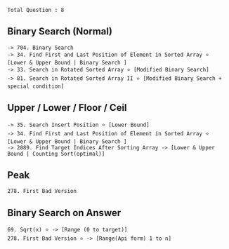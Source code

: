 
`Total Question : 8`


## Binary Search (Normal)
```
-> 704. Binary Search
-> 34. Find First and Last Position of Element in Sorted Array ⭐ [Lower & Upper Bound | Binary Search ]
-> 33. Search in Rotated Sorted Array ⭐ [Modified Binary Search]
-> 81. Search in Rotated Sorted Array II ⭐ [Modified Binary Search + special condition]
```


## Upper / Lower / Floor / Ceil
```
-> 35. Search Insert Position ⭐ [Lower Bound]
-> 34. Find First and Last Position of Element in Sorted Array ⭐ [Lower & Upper Bound | Binary Search ]
-> 2089. Find Target Indices After Sorting Array -> [Lower & Upper Bound | Counting Sort(optimal)]
```


## Peak
```
278. First Bad Version
```

## Binary Search on Answer
```
69. Sqrt(x) ⭐ -> [Range (0 to target)]
278. First Bad Version ⭐ -> [Range(Api form) 1 to n]
```


